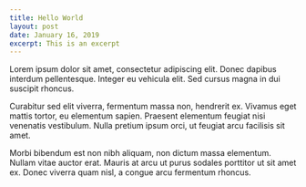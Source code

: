 ```yaml
---
title: Hello World
layout: post
date: January 16, 2019
excerpt: This is an excerpt
---
```


Lorem ipsum dolor sit amet, consectetur adipiscing elit. Donec dapibus interdum pellentesque. Integer eu vehicula elit. Sed cursus magna in dui suscipit rhoncus. 

Curabitur sed elit viverra, fermentum massa non, hendrerit ex. Vivamus eget mattis tortor, eu elementum sapien. Praesent elementum feugiat nisi venenatis vestibulum. Nulla pretium ipsum orci, ut feugiat arcu facilisis sit amet. 

Morbi bibendum est non nibh aliquam, non dictum massa elementum. Nullam vitae auctor erat. Mauris at arcu ut purus sodales porttitor ut sit amet ex. Donec viverra quam nisl, a congue arcu fermentum rhoncus.

